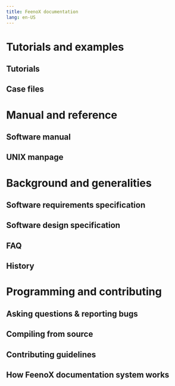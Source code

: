 ```yaml
---
title: FeenoX documentation
lang: en-US
---
```


# Tutorials and examples

## Tutorials

## Case files


# Manual and reference

## Software manual

## UNIX manpage


# Background and generalities

## Software requirements specification

## Software design specification

## FAQ

## History



# Programming and contributing

## Asking questions & reporting bugs

## Compiling from source

## Contributing guidelines

## How FeenoX documentation system works

